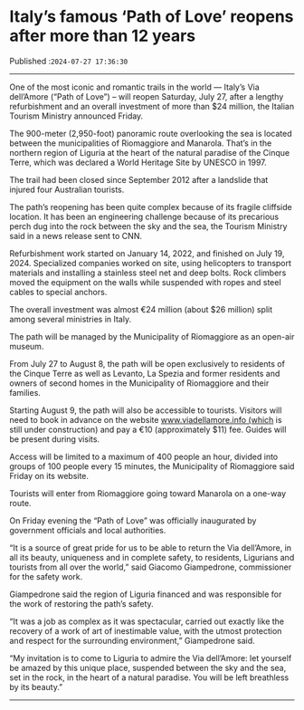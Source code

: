 # Italy’s famous ‘Path of Love’ reopens after more than 12 years

Published :`2024-07-27 17:36:30`

---

One of the most iconic and romantic trails in the world — Italy’s Via dell’Amore (“Path of Love”) – will reopen Saturday, July 27, after a lengthy refurbishment and an overall investment of more than $24 million, the Italian Tourism Ministry announced Friday.

The 900-meter (2,950-foot) panoramic route overlooking the sea is located between the municipalities of Riomaggiore and Manarola. That’s in the northern region of Liguria at the heart of the natural paradise of the Cinque Terre, which was declared a World Heritage Site by UNESCO in 1997.

The trail had been closed since September 2012 after a landslide that injured four Australian tourists.

The path’s reopening has been quite complex because of its fragile cliffside location. It has been an engineering challenge because of its precarious perch dug into the rock between the sky and the sea, the Tourism Ministry said in a news release sent to CNN.

Refurbishment work started on January 14, 2022, and finished on July 19, 2024. Specialized companies worked on site, using helicopters to transport materials and installing a stainless steel net and deep bolts. Rock climbers moved the equipment on the walls while suspended with ropes and steel cables to special anchors.

The overall investment was almost €24 million (about $26 million) split among several ministries in Italy.

The path will be managed by the Municipality of Riomaggiore as an open-air museum.

From July 27 to August 8, the path will be open exclusively to residents of the Cinque Terre as well as Levanto, La Spezia and former residents and owners of second homes in the Municipality of Riomaggiore and their families.

Starting August 9, the path will also be accessible to tourists. Visitors will need to book in advance on the website www.viadellamore.info (which is still under construction) and pay a €10 (approximately $11) fee. Guides will be present during visits.

Access will be limited to a maximum of 400 people an hour, divided into groups of 100 people every 15 minutes, the Municipality of Riomaggiore said Friday on its website.

Tourists will enter from Riomaggiore going toward Manarola on a one-way route.

On Friday evening the “Path of Love” was officially inaugurated by government officials and local authorities.

“It is a source of great pride for us to be able to return the Via dell’Amore, in all its beauty, uniqueness and in complete safety, to residents, Ligurians and tourists from all over the world,” said Giacomo Giampedrone, commissioner for the safety work.

Giampedrone said the region of Liguria financed and was responsible for the work of restoring the path’s safety.

“It was a job as complex as it was spectacular, carried out exactly like the recovery of a work of art of inestimable value, with the utmost protection and respect for the surrounding environment,” Giampedrone said.

“My invitation is to come to Liguria to admire the Via dell’Amore: let yourself be amazed by this unique place, suspended between the sky and the sea, set in the rock, in the heart of a natural paradise. You will be left breathless by its beauty.”

---

